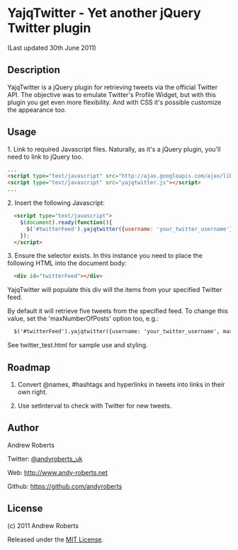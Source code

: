 # YajqTwitter - Yet another jQuery Twitter plugin

(Last updated 30th June 2011)

## Description

YajqTwitter is a jQuery plugin for retrieving tweets via the official Twitter API.
The objective was to emulate Twitter's Profile Widget, but with this plugin you
get even more flexibility. And with CSS it's possible customize the appearance too.

## Usage

1\. Link to required Javascript files. Naturally, as it's a jQuery plugin, you'll need to link to jQuery too.

```html
...
<script type="text/javascript" src="http://ajax.googleapis.com/ajax/libs/jquery/1.6.1/jquery.min.js"></script>
<script type="text/javascript" src="yajqtwitter.js"></script>
...
```

2\. Insert the following Javascript: 

```html
  <script type="text/javascript">
    $(document).ready(function(){
      $('#twitterFeed').yajqtwitter({username: 'your_twitter_username'});
    });
  </script>
```

3\. Ensure the selector exists. In this instance you need to place the following HTML into the document body:

```html
  <div id="twitterFeed"></div>
```

YajqTwitter will populate this div will the items from your specified Twitter feed.

By default it will retrieve five tweets from the specified feed. To change this value, set the 'maxNumberOfPosts' option too, e.g.:

```html
  $('#twitterFeed').yajqtwitter({username: 'your_twitter_username', maxNumberOfPosts: 10});
```

See twitter_test.html for sample use and styling.

## Roadmap

1. Convert @names, #hashtags and hyperlinks in tweets into links in their own right.

2. Use setInterval to check with Twitter for new tweets.

## Author

Andrew Roberts

Twitter: [@andyroberts_uk](http://twitter.com/andyroberts_uk)

Web: http://www.andy-roberts.net

Github: https://github.com/andyroberts

## License

(c) 2011 Andrew Roberts

Released under the [MIT License](http://www.opensource.org/licenses/mit-license.php). 

